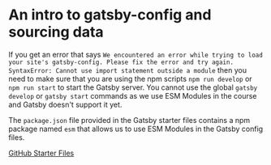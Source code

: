 # An intro to gatsby-config and sourcing data

If you get an error that says `We encountered an error while trying to load your site's gatsby-config. Please fix the error and try again. SyntaxError: Cannot use import statement outside a module` then you need to make sure that you are using the npm scripts `npm run develop` or `npm run start` to start the Gatsby server. You cannot use the global `gatsby develop` or `gatsby start` commands as we use ESM Modules in the course and Gatsby doesn't support it yet.

The `package.json` file provided in the Gatsby starter files contains a npm package named `esm` that allows us to use ESM Modules in the Gatsby config files.

[GitHub Starter Files](https://github.com/wesbos/master-gatsby/blob/master/starter-files/gatsby/package.json#L8)
